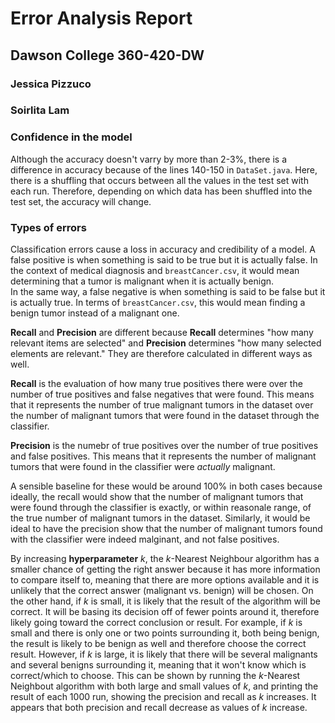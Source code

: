 # Error Analysis Report
## Dawson College 360-420-DW
### Jessica Pizzuco
### Soirlita Lam

### Confidence in the model
Although the accuracy doesn't varry by more than 2-3%, there is a difference in
accuracy because of the lines 140-150 in `DataSet.java`. Here, there is 
a shuffling that occurs between all the values in the test set with each run.
Therefore, depending on which data has been shuffled into the test set, the
accuracy will change.

### Types of errors
Classification errors cause a loss in accuracy and credibility of a model.
A false positive is when something is said to be true but it is actually false. 
In the context of medical diagnosis and `breastCancer.csv`, it would mean determining
that a tumor is malignant when it is actually benign.  
In the same way, a false negative is when something is said to be false but it is actually true.
In terms of `breastCancer.csv`, this would mean finding a benign tumor instead of a malignant one.

**Recall** and **Precision** are different because **Recall** determines "how many relevant items are selected"
and **Precision** determines "how many selected elements are relevant." They are therefore calculated in different ways as well.

**Recall** is the evaluation of how many true positives there were over the number of true positives and false negatives that
were found. This means that it represents the number of true malignant tumors in the dataset over the number of 
malignant tumors that were found in the dataset through the classifier. 

**Precision** is the numebr of true positives over the number of true positives and false positives.
This means that it represents the number of malignant tumors that were found in the classifier were *actually* malignant. 

A sensible baseline for these would be around 100% in both cases because ideally, 
the recall would show that the number of malignant tumors that were found through the classifier is exactly,
or within reasonale range, of the true number of malignant tumors in the dataset. 
Similarly, it would be ideal to have the precision show that the number of malignant tumors found with the 
classifier were indeed malginant, and not false positives.
 

By increasing **hyperparameter** *k*, the *k*-Nearest Neighbour algorithm has a smaller chance of getting
the right answer because it has more information to compare itself to, meaning that there are more options available and it is unlikely that
the correct answer (malignant vs. benign) will be chosen. On the other hand, if *k* is small,
it is likely that the result of the algorithm will be correct. It will be basing its decision off of fewer 
points around it, therefore likely going toward the correct conclusion or result. 
For example, if *k* is small and there is only one or two points surrounding it, both being benign, the result is likely
to be benign as well and therefore choose the correct result. However, if *k* is large, it is likely that there will be 
several malignants and several benigns surrounding it, meaning that it won't know which is correct/which to choose. 
This can be shown by running the *k*-Nearest Neighbout algorithm with both large and small values of *k*,
and printing the result of each 1000 run, showing the precision and recall as *k* increases. 
It appears that both precision and recall decrease as values of *k* increase.  
